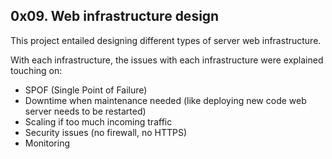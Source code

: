 ## 0x09. Web infrastructure design

This project entailed designing different types of server web infrastructure.

With each infrastructure, the issues with each infrastructure were explained touching on:

- SPOF (Single Point of Failure)
- Downtime when maintenance needed (like deploying new code web server needs to be restarted)
- Scaling if too much incoming traffic
- Security issues (no firewall, no HTTPS)
- Monitoring
